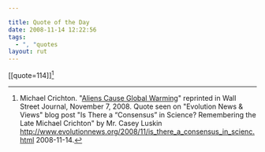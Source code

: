 ```yaml
---

title: Quote of the Day
date: 2008-11-14 12:22:56
tags:
  - ", "quotes
layout: rut
---
```


[[quote=114]][^20081114-1]

[^20081114-1]: Michael Crichton.  "[Aliens Cause Global Warming][20081114-2]" reprinted in Wall Street Journal, November 7, 2008.  Quote seen on "Evolution News & Views" blog post "Is There a “Consensus” in Science? Remembering the Late Michael Crichton" by Mr. Casey Luskin <http://www.evolutionnews.org/2008/11/is_there_a_consensus_in_scienc.html> 2008-11-14.

[20081114-2]: http://online.wsj.com/article/SB122603134258207975.html?mod=djemEditorialPage

